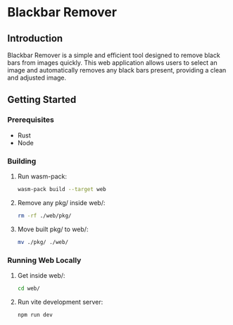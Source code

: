 # Blackbar Remover

## Introduction

Blackbar Remover is a simple and efficient tool designed to remove black bars from images quickly. This web application allows users to select an image and automatically removes any black bars present, providing a clean and adjusted image.

## Getting Started

### Prerequisites

- Rust
- Node

### Building

1. Run wasm-pack:
   ```bash
   wasm-pack build --target web
   ```
2. Remove any pkg/ inside web/:
   ```bash
   rm -rf ./web/pkg/
   ```
3. Move built pkg/ to web/:
   ```bash
   mv ./pkg/ ./web/
   ```

### Running Web Locally

1. Get inside web/:
   ```bash
   cd web/
   ```
2. Run vite development server:
   ```bash
   npm run dev
   ```
